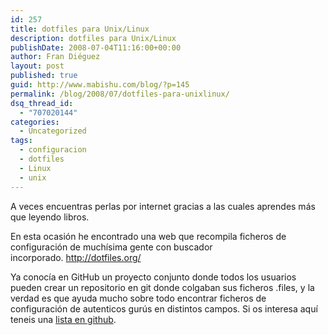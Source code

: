 ```yaml
---
id: 257
title: dotfiles para Unix/Linux
description: dotfiles para Unix/Linux
publishDate: 2008-07-04T11:16:00+00:00
author: Fran Diéguez
layout: post
published: true
guid: http://www.mabishu.com/blog/?p=145
permalink: /blog/2008/07/dotfiles-para-unixlinux/
dsq_thread_id:
  - "707020144"
categories:
  - Uncategorized
tags:
  - configuracion
  - dotfiles
  - Linux
  - unix
---
```

A veces encuentras perlas por internet gracias a las cuales aprendes más que leyendo libros.

En esta ocasión he encontrado una web que recompila ficheros de configuración de muchísima gente con buscador incorporado. <a href="http://dotfiles.org/">http://dotfiles.org/</a>

Ya conocía en GitHub un proyecto conjunto donde todos los usuarios pueden crear un repositorio en git donde colgaban sus ficheros .files, y la verdad es que ayuda mucho sobre todo encontrar ficheros de configuración de autenticos gurús en distintos campos. Si os interesa aquí teneis una <a title="Lista de repositorios dotfiles en github" href="http://github.com/search?q=dotfiles">lista en github</a>.